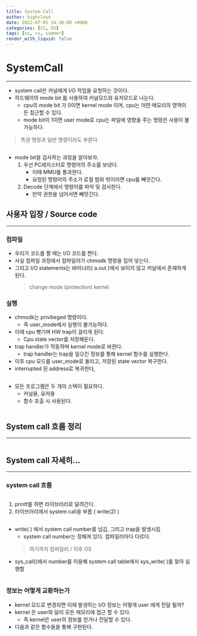 ```yaml
---
title: System Call
author: highcloud
date: 2022-07-05 14:30:00 +0900
categories: [CS, OS]
tags: [os, cs, summer]
render_with_liquid: false
---
```


<h1 id="systemcall">SystemCall</h1>
<hr>
<ul>
<li>system call은 커널에게 I/O 작업을 요청하는 것이다.</li>
<li>하드웨어의 mode bit 를 사용하여 커널모드와 유저모드로 나눈다.
<ul>
<li>cpu의 mode bit 가 0이면 kernel mode 이며, cpu는 어떤 메모리의 영역이든 접근할 수 있다.</li>
<li>mode bit이 1이면 user mode로 cpu는 파일에 영향을 주는 명령은 사용이 불가능하다.</li>
</ul>
</li>
</ul>
<blockquote>
<p>특권 명령과 일반 명령이라도 부른다.</p>
</blockquote>
<p><img src="https://t1.daumcdn.net/cfile/tistory/9967A6385F6366A322?original" alt=""><br>
<img src="https://t1.daumcdn.net/cfile/tistory/993592335F6366A328?original" alt=""><br>
<img src="https://t1.daumcdn.net/cfile/tistory/9926293C5F6366A308?original" alt=""></p>
<ul>
<li>mode bit을 검사하는 과정을 알아보자.
<ol>
<li>우선 PC레지스터로 명령어의 주소를 보낸다.
<ul>
<li>이때 MMU를 통과한다.</li>
<li>요청된 명령어의 주소가 로컬 범위 밖이라면 cpu를 빼앗긴다.</li>
</ul>
</li>
<li>Decode 단계에서 명령어를 파악 및 검사한다.
<ul>
<li>만약 권한을 넘어서면 빼앗긴다.</li>
</ul>
</li>
</ol>
</li>
</ul>
<h2 id="사용자-입장--source-code">사용자 입장 / Source code</h2>
<hr>
<h3 id="컴파일">컴파일</h3>
<ul>
<li>우리가 코드를 짤 때는 I/O 코드를 짠다.</li>
<li>사실 컴파일 과정에서 컴파일러가 chmodk 명령을 집어 넣는다.</li>
<li>그리고 I/O statements는 바이너리( a.out )에서 보이지 않고 커널에서 존재하게 된다.
<blockquote>
<p>change mode (protection) kernel</p>
</blockquote>
</li>
</ul>
<h3 id="실행">실행</h3>
<ul>
<li>chmodk는 privilieged 명령이다.
<ul>
<li>즉 user_mode에서 실행이 불가능하다.</li>
</ul>
</li>
<li>이때 cpu 뺏기며 HW trap이 걸리게 된다.
<ul>
<li>Cpu state vector를 저장해둔다.</li>
</ul>
</li>
<li>trap handler가 작동하며 kernel mode로 바뀐다.
<ul>
<li>trap handler는 trap을 일으킨 정보를 통해 kernel 함수를 실행한다.</li>
</ul>
</li>
<li>이후 cpu 모드를 user_mode로 돌리고, 저장된 state vector 복구한다.</li>
<li>interrupted 된 address로 복귀한다,</li>
</ul>
<p><img src="https://t1.daumcdn.net/cfile/tistory/99ADA24F5F6366A31F?original" alt=""><br>
<img src="https://t1.daumcdn.net/cfile/tistory/992A514A5F6366A327?original" alt=""><br>
<img src="https://t1.daumcdn.net/cfile/tistory/9990524E5F6366A323?original" alt=""></p>
<ul>
<li>모든 프로그램은 두 개의 스택이 필요하다.
<ul>
<li>커널용, 유저용</li>
<li>함수 호출 시 사용된다.</li>
</ul>
</li>
</ul>
<p><img src="https://t1.daumcdn.net/cfile/tistory/99FDFA415F6366A322?original" alt=""></p>
<h2 id="system-call-흐름-정리">System call 흐름 정리</h2>
<hr>
<p><img src="https://t1.daumcdn.net/cfile/tistory/990E7D4D5F6366A327?original" alt=""></p>
<h2 id="system-call--자세히...">System call  자세히…</h2>
<hr>
<h3 id="system-call-흐름">system call 흐름</h3>
<p><img src="https://t1.daumcdn.net/cfile/tistory/99C90F375F6367BA16?original" alt=""></p>
<ol>
<li>printf를 하면 라이브러리로 달려간다.</li>
<li>라이브러리에서 system call을 부름 ( write(2) )</li>
</ol>
<p><img src="https://t1.daumcdn.net/cfile/tistory/9920F24B5F6367BA22?original" alt=""></p>
<ul>
<li>write( ) 에서 system call number를 넘김, 그리고 trap을 발생시킴
<ul>
<li>system call number는 정해져 있다. 컴파일러마다 다르다.</li>
</ul>
<blockquote>
<p>여기까지 컴파일러 / 이후 OS</p>
</blockquote>
</li>
<li>sys_call()에서 number를 이용해 system call table에서 sys_write( )를 찾아 실행함</li>
</ul>
<p><img src="https://user-images.githubusercontent.com/80192345/177254990-a1aa3105-abd1-4fa6-a4fe-a37b6198b182.png" alt=""></p>
<h3 id="정보는-어떻게-교환하는가">정보는 어떻게 교환하는가</h3>
<ul>
<li>kernel 모드로 변경되면 이때 발생하는 I/O 정보는 어떻게 user 에게 전달 될까?</li>
<li>kernel 은 user와 달리 모든 메모리에 접근 할 수 있다.
<ul>
<li>즉 kernel은 user의 정보를 얻거나 전달할 수 있다.</li>
</ul>
</li>
<li>다음과 같은 함수들을 통해 구현된다.</li>
</ul>
<p><img src="https://t1.daumcdn.net/cfile/tistory/99926A4A5F6367BA26?original" alt=""></p>

